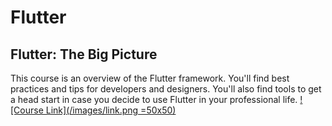 
# Flutter

## Flutter: The Big Picture
This course is an overview of the Flutter framework. You'll find best practices and tips for developers and designers. You'll also find tools to get a head start in case you decide to use Flutter in your professional life.
[![Course Link](/images/link.png =50x50)](https://app.pluralsight.com/library/courses/flutter-big-picture)
